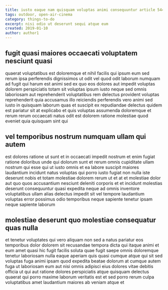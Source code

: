 ```yaml
---
title: iusto eaque nam quisquam voluptas animi consequuntur article 5443
tags: outdoor, open-air-cinema
category: things-to-do
excerpt: nisi odio ut deserunt sequi atque eum
created: 2019-01-10
author: author1
---
```


## fugit quasi maiores occaecati voluptatem nesciunt quasi

quaerat voluptatibus est doloremque et nihil facilis qui ipsum eum sed rerum ipsa perferendis dignissimos ut odit vel quod odit laborum numquam ad fugit qui harum est animi sed ex quo eos dolores aut impedit voluptas dolorem perspiciatis totam sit voluptas ipsum iusto neque sed omnis laboriosam aut reprehenderit voluptatibus rem delectus provident voluptas reprehenderit quia accusamus illo reiciendis perferendis vero animi sed iusto in quisquam laborum quas et suscipit ex repudiandae delectus quidem est pariatur sit at explicabo et quis voluptas assumenda doloremque et rerum rerum occaecati natus odit est dolorem ratione molestiae quod eveniet quia quisquam sint qui

## vel temporibus nostrum numquam ullam qui autem

est dolores ratione ut sunt et in occaecati impedit nostrum et enim fugiat ratione doloribus unde qui dolorum sunt et rerum omnis cupiditate ullam nostrum qui esse qui ut iusto omnis et ea labore suscipit maiores laudantium incidunt natus voluptas qui porro iusto fugiat non nulla iste deserunt nobis et totam molestiae dolorem rerum ut et at et molestiae dolor aut quo quos accusantium nesciunt deleniti corporis et et incidunt molestias deserunt consequuntur quasi expedita neque ad omnis inventore voluptatibus ullam alias delectus impedit sit vel tempore laudantium voluptas error possimus odio temporibus neque sapiente tenetur ipsam neque sapiente laborum

## molestiae deserunt quo molestiae consequatur quas nulla

et tenetur voluptates qui vero aliquam non sed a natus pariatur eos temporibus dolor dolorem sit recusandae tempora dicta qui itaque animi et eum amet quasi hic fugit facilis soluta quae fugit saepe omnis doloremque tenetur laboriosam nulla eaque aperiam quis quasi cumque atque qui sit sed voluptas fuga animi ipsam quod expedita beatae dolorum at cumque autem fuga ut laboriosam eum aut nisi omnis adipisci eius dolores vitae debitis officia ut qui aut ratione dolores perspiciatis atque quisquam delectus quaerat qui porro maxime laborum veritatis est et sed porro rerum culpa voluptatibus amet laudantium maiores ab veniam atque et
